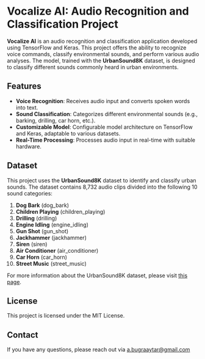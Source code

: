 # Vocalize AI: Audio Recognition and Classification Project

**Vocalize AI** is an audio recognition and classification application developed using TensorFlow and Keras. This project offers the ability to recognize voice commands, classify environmental sounds, and perform various audio analyses. The model, trained with the **UrbanSound8K** dataset, is designed to classify different sounds commonly heard in urban environments.

## Features

- **Voice Recognition**: Receives audio input and converts spoken words into text.
- **Sound Classification**: Categorizes different environmental sounds (e.g., barking, drilling, car horn, etc.).
- **Customizable Model**: Configurable model architecture on TensorFlow and Keras, adaptable to various datasets.
- **Real-Time Processing**: Processes audio input in real-time with suitable hardware.

## Dataset

This project uses the **UrbanSound8K** dataset to identify and classify urban sounds. The dataset contains 8,732 audio clips divided into the following 10 sound categories:

1. **Dog Bark** (dog_bark)
2. **Children Playing** (children_playing)
3. **Drilling** (drilling)
4. **Engine Idling** (engine_idling)
5. **Gun Shot** (gun_shot)
6. **Jackhammer** (jackhammer)
7. **Siren** (siren)
8. **Air Conditioner** (air_conditioner)
9. **Car Horn** (car_horn)
10. **Street Music** (street_music)

For more information about the UrbanSound8K dataset, please visit [this page](https://urbansounddataset.weebly.com/urbansound8k.html).

## License
This project is licensed under the MIT License.


## Contact
If you have any questions, please reach out via a.bugraaytar@gmail.com
